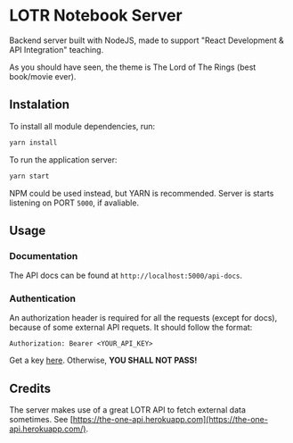 # LOTR Notebook Server
Backend server built with NodeJS, made to support "React Development & API Integration" teaching.

As you should have seen, the theme is The Lord of The Rings (best book/movie ever).

## Instalation

To install all module dependencies, run:
```bash
yarn install
```

To run the application server:
```sh
yarn start
```

NPM could be used instead, but YARN is recommended. Server is starts listening on PORT `5000`, if avaliable.

## Usage

### Documentation

The API docs can be found at `http://localhost:5000/api-docs`.

### Authentication

An authorization header is required for all the requests (except for docs), because of some external API requets. It should follow the format:
```
Authorization: Bearer <YOUR_API_KEY>
```

Get a key [here](https://the-one-api.herokuapp.com/sign-up). Otherwise, **YOU SHALL NOT PASS!**

## Credits

The server makes use of a great LOTR API to fetch external data sometimes. See [https://the-one-api.herokuapp.com](https://the-one-api.herokuapp.com/).
